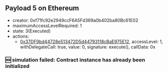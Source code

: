 ## Payload 5 on Ethereum

- creator: 0xf71fc92e2949ccF6A5Fd369a0b402ba80Bc61E02
- maximumAccessLevelRequired: 1
- state: 3(Executed)
- actions:
  - [0x37DF9bd44728e513472D5d44793118cBaE975E12](https://etherscan.io/tx/0x37DF9bd44728e513472D5d44793118cBaE975E12), accessLevel: 1, withDelegateCall: true, value: 0, signature: execute(), callData: 0x

### :sos: simulation failed: Contract instance has already been initialized
